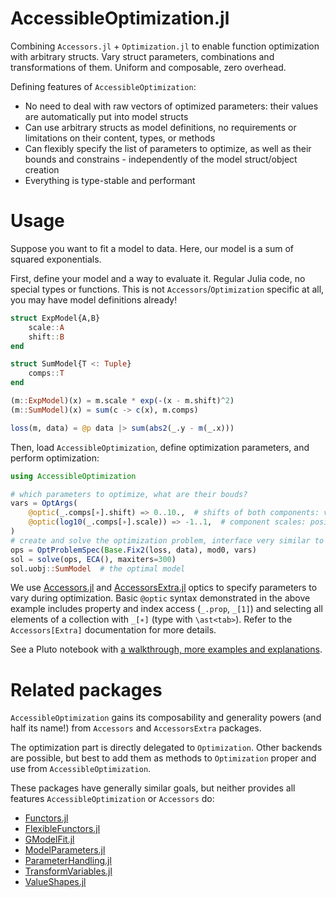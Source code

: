 # AccessibleOptimization.jl

Combining `Accessors.jl` + `Optimization.jl` to enable function optimization with arbitrary structs. Vary struct parameters, combinations and transformations of them. Uniform and composable, zero overhead.

Defining features of `AccessibleOptimization`:
- No need to deal with raw vectors of optimized parameters: their values are automatically put into model structs
- Can use arbitrary structs as model definitions, no requirements or limitations on their content, types, or methods
- Can flexibly specify the list of parameters to optimize, as well as their bounds and constrains - independently of the model struct/object creation
- Everything is type-stable and performant

# Usage

Suppose you want to fit a model to data. Here, our model is a sum of squared exponentials.

First, define your model and a way to evaluate it. Regular Julia code, no special types or functions. This is not `Accessors`/`Optimization` specific at all, you may have model definitions already!
```julia
struct ExpModel{A,B}
    scale::A
    shift::B
end

struct SumModel{T <: Tuple}
    comps::T
end

(m::ExpModel)(x) = m.scale * exp(-(x - m.shift)^2)
(m::SumModel)(x) = sum(c -> c(x), m.comps)

loss(m, data) = @p data |> sum(abs2(_.y - m(_.x)))
```

Then, load `AccessibleOptimization`, define optimization parameters, and perform optimization:
```julia
using AccessibleOptimization

# which parameters to optimize, what are their bouds?
vars = OptArgs(
	@optic(_.comps[∗].shift) => 0..10.,  # shifts of both components: values from 0..10
	@optic(log10(_.comps[∗].scale)) => -1..1,  # component scales: positive-only (using log10 transformation), from 10^-1 to 10^1
)
# create and solve the optimization problem, interface very similar to Optimization.jl
ops = OptProblemSpec(Base.Fix2(loss, data), mod0, vars)
sol = solve(ops, ECA(), maxiters=300)
sol.uobj::SumModel  # the optimal model
```
We use [Accessors.jl](https://github.com/JuliaObjects/Accessors.jl) and [AccessorsExtra.jl](https://gitlab.com/aplavin/AccessorsExtra.jl) optics to specify parameters to vary during optimization. Basic `@optic` syntax demonstrated in the above example includes property and index access (`_.prop`, `_[1]`) and selecting all elements of a collection with `_[∗]` (type with `\ast<tab>`). Refer to the `Accessors[Extra]` documentation for more details.

See a Pluto notebook with [a walkthrough, more examples and explanations](https://aplavin.github.io/AccessibleOptimization.jl/examples/notebook.html).

# Related packages

`AccessibleOptimization` gains its composability and generality powers (and half its name!) from `Accessors` and `AccessorsExtra` packages.

The optimization part is directly delegated to `Optimization`. Other backends are possible, but best to add them as methods to `Optimization` proper and use from `AccessibleOptimization`.

These packages have generally similar goals, but neither provides all features `AccessibleOptimization` or `Accessors` do:
- [Functors.jl](https://github.com/FluxML/Functors.jl)
- [FlexibleFunctors.jl](https://github.com/Metalenz/FlexibleFunctors.jl)
- [GModelFit.jl](https://github.com/gcalderone/GModelFit.jl)
- [ModelParameters.jl](https://github.com/rafaqz/ModelParameters.jl)
- [ParameterHandling.jl](https://github.com/JuliaGaussianProcesses/ParameterHandling.jl)
- [TransformVariables.jl](https://github.com/tpapp/TransformVariables.jl)
- [ValueShapes.jl](https://github.com/oschulz/ValueShapes.jl)
